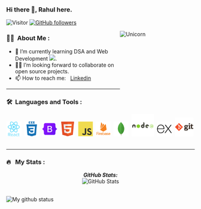 ### Hi there 👋, Rahul here.
![Visitor](https://visitor-badge.laobi.icu/badge?page_id=Purpledevil27.repoName) [![GitHub followers](https://img.shields.io/github/followers/Purpledevil27.svg?style=social&label=Follow)](https://github.com/Bhargavi-hash?tab=followers)<br/>

<img align="right" height="200px" width="200px" alt="Unicorn" src="https://media.giphy.com/media/M9gbBd9nbDrOTu1Mqx/giphy.gif" />

### :man_technologist: &nbsp;About Me :

- 🌱 I’m currently learning DSA and Web Development <img src="https://media.giphy.com/media/WUlplcMpOCEmTGBtBW/giphy.gif" width="30">.
- 🙋‍♂️ I’m looking forward to collaborate on open source projects.
- 📫 How to reach me: &nbsp; <a href="https://www.linkedin.com/in/rahulkumar2703/">Linkedin</a>

---

### 🛠 &nbsp;Languages and Tools :

<p>
<img src="https://github.com/devicons/devicon/blob/master/icons/react/react-original-wordmark.svg" title="React" alt="React" width="40" height="40"/>&nbsp;
<!-- <img src="https://github.com/devicons/devicon/blob/master/icons/redux/redux-original.svg" title="Redux" alt="Redux " width="40" height="40"/>&nbsp; -->
<img src="https://github.com/devicons/devicon/blob/master/icons/css3/css3-plain-wordmark.svg"  title="CSS3" alt="CSS" width="40" height="40"/>&nbsp;
<img src="https://github.com/devicons/devicon/blob/master/icons/bootstrap/bootstrap-original.svg"  title="Bootstrap" alt="Bootstrap" width="40" height="40"/>&nbsp;
<img src="https://github.com/devicons/devicon/blob/master/icons/html5/html5-original.svg" title="HTML5" alt="HTML" width="40" height="40"/>&nbsp;
<img src="https://github.com/devicons/devicon/blob/master/icons/javascript/javascript-original.svg" title="JavaScript" alt="JavaScript" width="40" height="40"/>&nbsp;
<img src="https://github.com/devicons/devicon/blob/master/icons/firebase/firebase-plain-wordmark.svg" title="Firebase" alt="Firebase" width="40" height="40"/>&nbsp;
<img src="https://github.com/devicons/devicon/blob/master/icons/mongodb/mongodb-original.svg" title="MongoDB"  alt="MongoDB" width="40" height="40"/>&nbsp;
<img src="https://github.com/devicons/devicon/blob/master/icons/nodejs/nodejs-original-wordmark.svg" title="NodeJS" alt="NodeJS" width="60" height="60"/>&nbsp;
<img src="https://github.com/devicons/devicon/blob/master/icons/express/express-original.svg" title="ExpressJS" alt="ExpressJS" width="40" height="40"/>&nbsp;
<img src="https://github.com/devicons/devicon/blob/master/icons/git/git-original-wordmark.svg" title="Git" alt="Git" width="50" height="50"/>&nbsp;
</p>

---

### 🔥 &nbsp; My Stats :

<div>
  <p align="center">
  <b><em>GitHub Stats:</em></b> 
  <br/>
  <img src="https://github-readme-streak-stats.herokuapp.com/?user=Purpledevil27" alt="GitHub Stats" /> 
  <br/><br/>
  </p>
</div>

![My github status](https://github-readme-stats.vercel.app/api?username=Purpledevil27&show_icons=true&include_all_commits=true)
<!-- ![Top Langs](https://github-readme-stats.vercel.app/api/top-langs/?username=Purpledevil27&langs_count=10&layout=compact) -->
